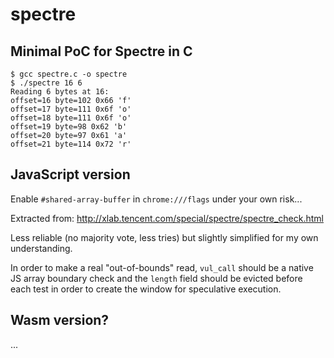 # spectre

## Minimal PoC for Spectre in C

```
$ gcc spectre.c -o spectre
$ ./spectre 16 6
Reading 6 bytes at 16:
offset=16 byte=102 0x66 'f'
offset=17 byte=111 0x6f 'o'
offset=18 byte=111 0x6f 'o'
offset=19 byte=98 0x62 'b'
offset=20 byte=97 0x61 'a'
offset=21 byte=114 0x72 'r'
```
## JavaScript version

Enable `#shared-array-buffer` in `chrome:///flags` under your own risk...

Extracted from: http://xlab.tencent.com/special/spectre/spectre_check.html

Less reliable (no majority vote, less tries) but slightly simplified for my own understanding.

In order to make a real "out-of-bounds" read, `vul_call` should be a native JS array boundary check and the `length` field should be evicted before each test in order to create the window for speculative execution.

## Wasm version?

...
